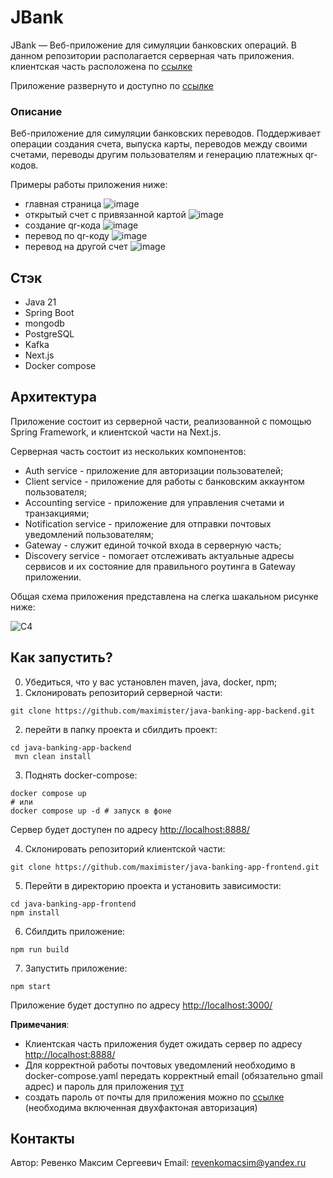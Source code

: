 # JBank
JBank — Веб-приложение для симуляции банковских операций.
В данном репозитории располагается серверная чать приложения. клиентская часть расположена по [ссылке](https://github.com/maximister/java-banking-app-frontend)

Приложение развернуто и доступно по [ссылке](http://51.250.23.163:3000/)

### Описание
Веб-приложение для симуляции банковских переводов. Поддерживает операции создания счета, выпуска карты, переводов между своими счетами, переводы другим пользователям и генерацию платежных qr-кодов.

Примеры работы приложения ниже:
- главная страница
![image](https://github.com/user-attachments/assets/7b4fc243-c31e-4f20-aed8-528a0336139d)
- открытый счет с привязанной картой
![image](https://github.com/user-attachments/assets/c9d99022-6c2c-4d6b-b989-f9cb1370f97c)
- создание qr-кода
![image](https://github.com/user-attachments/assets/95980753-583a-4f5f-becc-38499d88b999)
- перевод по qr-коду
![image](https://github.com/user-attachments/assets/b83769a4-1325-40a1-85a8-b49883a73b52)
- перевод на другой счет
![image](https://github.com/user-attachments/assets/4dfb2058-82fe-49cc-ab45-b41778267d88)

## Стэк
- Java 21
- Spring Boot
- mongodb
- PostgreSQL
- Kafka
- Next.js
- Docker compose

## Архитектура
Приложение состоит из серверной части, реализованной с помощью Spring Framework, и клиентской части на Next.js.

Серверная часть состоит из нескольких компонентов:
- Auth service - приложение для авторизации пользователей;
- Client service - приложение для работы с банковским  аккаунтом пользователя;
- Accounting service - приложение для управления счетами и транзакциями;
- Notification service - приложение для отправки почтовых уведомлений пользователям;
- Gateway - служит единой точкой входа в серверную часть;
- Discovery service - помогает отслеживать актуальные адресы сервисов и их состояние для правильного роутинга в Gateway приложении.

Общая схема приложения представлена на слегка шакальном рисунке ниже:

![C4](https://github.com/user-attachments/assets/3d612da7-3af4-4e5d-9e22-341b62ea4352)

  
## Как запустить?
0) Убедиться, что у вас установлен maven, java, docker, npm;
1) Склонировать репозиторий серверной части:
```
git clone https://github.com/maximister/java-banking-app-backend.git
```
2) перейти в папку проекта и сбилдить проект:
```
cd java-banking-app-backend
 mvn clean install
```
3) Поднять docker-compose:
```
docker compose up
# или
docker compose up -d # запуск в фоне
```
Сервер будет доступен по адресу [http://localhost:8888/](http://localhost:8888/)

4) Склонировать репозиторий клиентской части:
```
git clone https://github.com/maximister/java-banking-app-frontend.git
```
5) Перейти в директорию проекта и установить зависимости:
```
cd java-banking-app-frontend
npm install
```
6) Сбилдить приложение:
```
npm run build
```
7) Запустить приложение:
```
npm start
```
Приложение будет доступно по адресу [http://localhost:3000/](http://localhost:3000/)

**Примечания**:
* Клиентская часть приложения будет ожидать сервер по адресу [http://localhost:8888/](http://localhost:8888/)
* Для корректной работы почтовых уведомлений необходимо в docker-compose.yaml передать корректный email (обязательно gmail адрес) и пароль для приложения [тут](https://github.com/maximister/java-banking-app-backend/blob/master/docker-compose.yml#L191)
* создать пароль от почты для приложения можно по [ссылке](https://myaccount.google.com/apppasswords) (необходима включенная двухфактоная авторизация)

## Контакты
Автор: Ревенко Максим Сергеевич
Email: [revenkomacsim@yandex.ru](mailto:revenkomacsim@yandex.ru)
